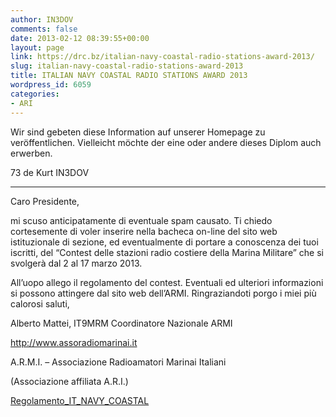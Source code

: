```yaml
---
author: IN3DOV
comments: false
date: 2013-02-12 08:39:55+00:00
layout: page
link: https://drc.bz/italian-navy-coastal-radio-stations-award-2013/
slug: italian-navy-coastal-radio-stations-award-2013
title: ITALIAN NAVY COASTAL RADIO STATIONS AWARD 2013
wordpress_id: 6059
categories:
- ARI
---
```


Wir sind gebeten diese Information auf unserer Homepage zu veröffentlichen. Vielleicht möchte der eine oder andere dieses Diplom auch erwerben.

73 de Kurt IN3DOV

__________________________________________________________

Caro Presidente,

mi scuso anticipatamente di eventuale spam causato. Ti chiedo cortesemente di voler inserire nella bacheca on-line del sito web istituzionale di sezione, ed eventualmente di portare a conoscenza dei tuoi iscritti, del “Contest delle stazioni radio costiere della Marina Militare” che si svolgerà dal 2 al 17 marzo 2013.

All’uopo allego il regolamento del contest. Eventuali ed ulteriori informazioni si possono attingere dal sito web dell’ARMI. Ringraziandoti porgo i miei più calorosi saluti,

Alberto Mattei, IT9MRM Coordinatore Nazionale ARMI

http://www.assoradiomarinai.it

A.R.M.I. – Associazione Radioamatori Marinai Italiani

(Associazione affiliata A.R.I.)

[Regolamento_IT_NAVY_COASTAL](https://drc.bz/wp-content/uploads/2013/02/Regolamento_IT_NAVY_COASTAL.pdf)
